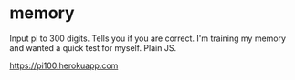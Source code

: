 # memory
Input pi to 300 digits.  Tells you if you are correct.  I'm training my memory and wanted a quick test for myself.  Plain JS.

https://pi100.herokuapp.com
